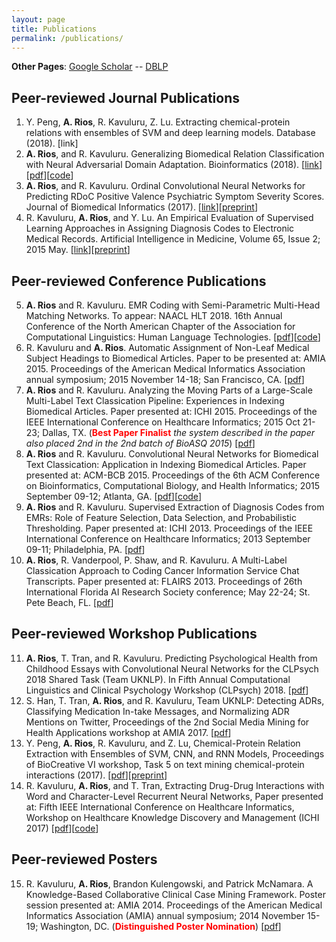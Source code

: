 ```yaml
---
layout: page
title: Publications
permalink: /publications/
---
```

**Other Pages**: [Google Scholar](https://scholar.google.com/citations?user=KJr3ptUAAAAJ&hl=en) -- [DBLP](http://dblp.uni-trier.de/pers/hd/r/Rios:Anthony)

## Peer-reviewed Journal Publications
<ol>
<li>Y. Peng, <b>A. Rios</b>, R. Kavuluru, Z. Lu. Extracting chemical-protein relations with ensembles of SVM and deep learning models. Database (2018). [link]</li>
<li><b>A. Rios</b>, and R. Kavuluru. Generalizing Biomedical Relation Classification with Neural Adversarial Domain Adaptation. Bioinformatics (2018). [<a href="https://academic.oup.com/bioinformatics/advance-article-abstract/doi/10.1093/bioinformatics/bty190/4953706?redirectedFrom=PDF">link</a>][<a href="http://protocols.netlab.uky.edu/~rvkavu2/research/neuraAdvDom.pdf">pdf</a>][<a href="https://github.com/AnthonyMRios/adversarial-relation-classification">code</a>]</li>
<li><b>A. Rios</b>, and R. Kavuluru. Ordinal Convolutional Neural Networks for Predicting RDoC Positive Valence Psychiatric Symptom Severity Scores. Journal of Biomedical Informatics (2017). [<a href="http://www.sciencedirect.com/science/article/pii/S153204641730103X">link</a>][<a href="http://protocols.netlab.uky.edu/~rvkavu2/research/rdoc-rios-jbi-17.pdf">preprint</a>]</li>
<li>R. Kavuluru, <b>A. Rios</b>, and Y. Lu. An Empirical Evaluation of Supervised Learning Approaches in Assigning Diagnosis Codes to Electronic Medical Records. Artificial Intelligence in Medicine, Volume 65, Issue 2; 2015 May. [<a href="https://www.sciencedirect.com/science/article/pii/S0933365715000482">link</a>][<a href="http://protocols.netlab.uky.edu/~rvkavu2/research/aimed-ichi-15.pdf">preprint</a>]</li>
</ol>

## Peer-reviewed Conference Publications
<ol start="5">
<li><b>A. Rios</b> and R. Kavuluru. EMR Coding with Semi-Parametric Multi-Head Matching Networks. To appear: NAACL HLT 2018. 16th Annual Conference of the North American Chapter of the Association for Computational Linguistics: Human Language Technologies. [<a href="http://aclweb.org/anthology/N18-1189">pdf</a>][<a href="https://github.com/AnthonyMRios/med-match-cnn">code</a>]</li>
<li>R. Kavuluru and <b>A. Rios</b>. Automatic Assignment of Non-Leaf Medical Subject Headings to Biomedical Articles. Paper to be presented at: AMIA 2015. Proceedings of the American Medical Informatics Association annual symposium; 2015 November 14-18; San Francisco, CA. [<a href="https://www.ncbi.nlm.nih.gov/pmc/articles/PMC4765689/pdf/2247586.pdf">pdf</a>]</li>
<li><b>A. Rios</b> and R. Kavuluru. Analyzing the Moving Parts of a Large-Scale Multi-Label Text Classication Pipeline: Experiences in Indexing Biomedical Articles. Paper presented at: ICHI 2015. Proceedings of the IEEE International Conference on Healthcare Informatics; 2015 Oct 21-23; Dallas, TX. (<b><font color="red">Best Paper Finalist</font></b> <i>the system described in the paper also placed 2nd in the 2nd batch of BioASQ 2015</i>) [<a href="https://pdfs.semanticscholar.org/5223/3f3eaa85c94fb18b2df81e4fda06ecc5e894.pdf">pdf</a>]</li>
<li><b>A. Rios</b> and R. Kavuluru. Convolutional Neural Networks for Biomedical Text Classication: Application in Indexing Biomedical Articles. Paper presented at: ACM-BCB 2015. Proceedings of the 6th ACM Conference on Bioinformatics, Computational Biology, and Health Informatics; 2015 September 09-12; Atlanta, GA. [<a href="https://pdfs.semanticscholar.org/2866/9e91f56ac52ab4978150093c2b2662283986.pdf">pdf</a>][<a href="https://github.com/AnthonyMRios/bio-cnn">code</a>]</li>
<li><b>A. Rios</b> and R. Kavuluru. Supervised Extraction of Diagnosis Codes from EMRs: Role of Feature Selection, Data Selection, and Probabilistic Thresholding. Paper presented at: ICHI 2013. Proceedings of the IEEE International Conference on Healthcare Informatics; 2013 September 09-11; Philadelphia, PA. [<a href="https://pdfs.semanticscholar.org/4354/f1c8b058a5da4b30ffba97131edcf4fd79e7.pdf">pdf</a>]</li>
<li><b>A. Rios</b>, R. Vanderpool, P. Shaw, and R. Kavuluru. A Multi-Label Classication Approach to Coding Cancer Information Service Chat Transcripts. Paper presented at: FLAIRS 2013. Proceedings of 26th International Florida AI Research Society conference; May 22-24; St. Pete Beach, FL. [<a href="https://pdfs.semanticscholar.org/4354/f1c8b058a5da4b30ffba97131edcf4fd79e7.pdf">pdf</a>]</li>
</ol>


## Peer-reviewed Workshop Publications
<ol start="11">
<li><b>A. Rios</b>, T. Tran, and R. Kavuluru. Predicting Psychological Health from Childhood Essays with Convolutional Neural Networks for the CLPsych 2018 Shared Task (Team UKNLP). In Fifth Annual Computational Linguistics and Clinical Psychology Workshop (CLPsych) 2018. [<a href="http://aclweb.org/anthology/W18-0611 ">pdf</a>]</li>
<li>S. Han, T. Tran, <b>A. Rios</b>, and R. Kavuluru, Team UKNLP: Detecting ADRs, Classifying Medication In-take Messages, and Normalizing ADR Mentions on Twitter, Proceedings of the 2nd Social Media Mining for Health Applications workshop at AMIA 2017. [<a href="https://healthlanguageprocessing.files.wordpress.com/2017/10/sharedtask_uknlp.pdf">pdf</a>]</li>
<li>Y. Peng, <b>A. Rios</b>, R. Kavuluru, and Z. Lu, Chemical-Protein Relation Extraction with Ensembles of SVM, CNN, and RNN Models, Proceedings of BioCreative VI workshop, Task 5 on text mining chemical-protein interactions (2017). [<a href="http://www.biocreative.org/media/store/files/2017/ProceedingsBCVI_v1.pdf">pdf</a>][<a href="https://arxiv.org/pdf/1802.01255.pdf">preprint</a>]</li>
<li> R. Kavuluru, <b>A. Rios</b>, and T. Tran, Extracting Drug-Drug Interactions with Word and Character-Level Recurrent Neural Networks, Paper presented at: Fifth IEEE International Conference on Healthcare Informatics, Workshop on Healthcare Knowledge Discovery and Management (ICHI 2017)  [<a href="https://www.ncbi.nlm.nih.gov/pmc/articles/PMC5639883/pdf/nihms907942.pdf">pdf</a>][<a href="https://github.com/AnthonyMRios/relation-extraction-rnn">code</a>]</li>
</ol>

## Peer-reviewed Posters
<ol start="15">
<li>R. Kavuluru, <b>A. Rios</b>, Brandon Kulengowski, and Patrick McNamara. A Knowledge-Based Collaborative Clinical Case Mining Framework. Poster session presented at: AMIA 2014. Proceedings of the American Medical Informatics Association (AMIA) annual symposium; 2014 November 15-19; Washington, DC. (<b><font color="red">Distinguished Poster Nomination</font></b>) [<a href="https://knowledge.amia.org/56638-amia-1.1540970/t-005-1.1543914/f-005-1.1543915/a-389-1.1544504/an-389-1.1544505?timeStamp=1490724218726">pdf</a>]</li>
</ol>
